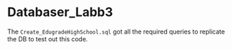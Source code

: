 # Databaser_Labb3

The `Create_EdugradeHighSchool.sql` got all the required queries to replicate the DB to test out this code.
